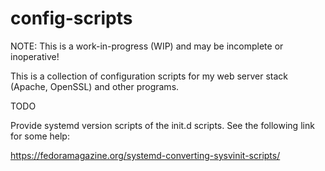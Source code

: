 # config-scripts

NOTE: This is a work-in-progress (WIP) and may be incomplete or
inoperative!

This is a collection of configuration scripts for my web server stack
(Apache, OpenSSL) and other programs.

TODO

Provide systemd version scripts of the init.d scripts.  See the
following link for some help:

  https://fedoramagazine.org/systemd-converting-sysvinit-scripts/


